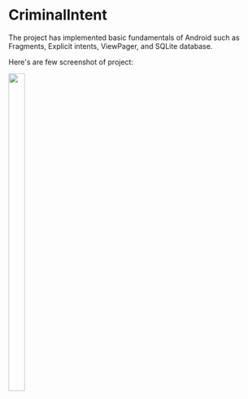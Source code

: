 # CriminalIntent
The project has implemented basic fundamentals of Android such as Fragments, Explicit intents, ViewPager, and SQLite database.

Here's are few screenshot of project:

<img src="https://github.com/nottherealironman/CriminalIntent/blob/master/screenshot-1.PNG" height="40%" width="25%"/>
